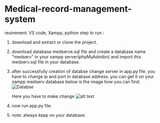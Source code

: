 # Medical-record-management-system
reuirement: VS code, Xampp, python
step to run :

1. download and extract or clone the project.
2. download database medserve.sql file and create a database name "medserv" in your xampp server(phpMyAdmibn) and import this medserv.sql file in your database.
3. after successfully creation of databse change server in app.py file. you have to change ip and port in database address. you can get it on your xampp medserv database below is
   the image how you can find:
   ![Databse](https://drive.google.com/file/d/1xBLCTFvNNFTjIFSxpCXZMuOdX6cFGJae/view?usp=sharing)
   
   Here you have to make change
   ![alt text](https://drive.google.com/file/d/1pYQQ0RP0CxipgmGmhWYOTMoUBa32W6Xi/view?usp=sharing)
4. now run app.py file.
5. note: always kepp on your database.
